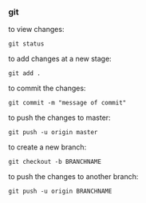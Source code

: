 [//]: # (tags: git)

### git
to view changes:

`git status`

to add changes at a new stage:

```git add .```

to commit the changes:

```git commit -m "message of commit"```

to push the changes to master:

```git push -u origin master```

to create a new branch:

```git checkout -b BRANCHNAME```

to push the changes to another branch:

```git push -u origin BRANCHNAME```
